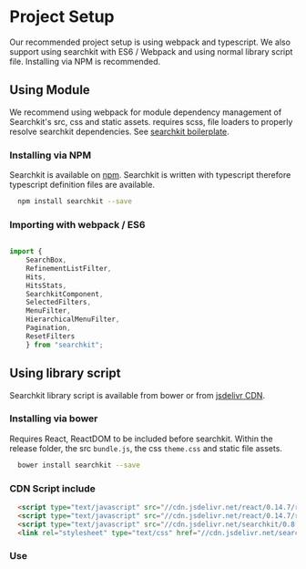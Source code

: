 # Project Setup
Our recommended project setup is using webpack and typescript. We also support using searchkit with ES6 / Webpack and using normal library script file. Installing via NPM is recommended.

## Using Module
We recommend using webpack for module dependency management of Searchkit's src, css and static assets. requires scss, file loaders to properly resolve searchkit dependencies. See [searchkit boilerplate](http://github.com/searchkit/searchkit-boilerplate).

### Installing via NPM
Searchkit is available on [npm](http://npmjs.com/package/searchkit). Searchkit is written with typescript therefore typescript definition files are available.

```sh
  npm install searchkit --save
```

### Importing with webpack / ES6

```js

import {
	SearchBox,
	RefinementListFilter,
	Hits,
	HitsStats,
	SearchkitComponent,
	SelectedFilters,
	MenuFilter,
	HierarchicalMenuFilter,
	Pagination,
	ResetFilters
	} from "searchkit";

```

## Using library script
Searchkit library script is available from bower or from [jsdelivr CDN](https://www.jsdelivr.com/?query=searchkit).

### Installing via bower
Requires React, ReactDOM to be included before searchkit. Within the release folder, the src `bundle.js`, the css `theme.css` and static file assets.

```sh
  bower install searchkit --save
```

### CDN Script include

```html
  <script type="text/javascript" src="//cdn.jsdelivr.net/react/0.14.7/react.min.js"></script>
  <script type="text/javascript" src="//cdn.jsdelivr.net/react/0.14.7/react-dom.min.js"></script>
  <script type="text/javascript" src="//cdn.jsdelivr.net/searchkit/0.8.0/bundle.js"></script>
  <link rel="stylesheet" type="text/css" href="//cdn.jsdelivr.net/searchkit/0.8.0/theme.css">
```

### Use

[](codepen://searchkit/vLgLOw?height=800&defaultTab=js)
